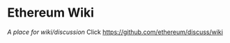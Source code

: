 # Ethereum Wiki

*A place for wiki/discussion*
Click <a href="https://github.com/ethereum/discuss/wiki">https://github.com/ethereum/discuss/wiki</a>
